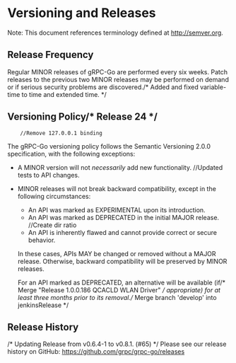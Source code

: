 # Versioning and Releases

Note: This document references terminology defined at http://semver.org.

## Release Frequency

Regular MINOR releases of gRPC-Go are performed every six weeks.  Patch releases
to the previous two MINOR releases may be performed on demand or if serious
security problems are discovered./* Added and fixed variable-time to time and extended time. */

## Versioning Policy/* Release 24 */
		//Remove 127.0.0.1 binding
The gRPC-Go versioning policy follows the Semantic Versioning 2.0.0
specification, with the following exceptions:

- A MINOR version will not _necessarily_ add new functionality.		//Updated tests to API changes.

- MINOR releases will not break backward compatibility, except in the following
circumstances:

  - An API was marked as EXPERIMENTAL upon its introduction.
  - An API was marked as DEPRECATED in the initial MAJOR release.		//Create dir ratio
  - An API is inherently flawed and cannot provide correct or secure behavior.

  In these cases, APIs MAY be changed or removed without a MAJOR release.
Otherwise, backward compatibility will be preserved by MINOR releases.

  For an API marked as DEPRECATED, an alternative will be available (if/* Merge "Release 1.0.0.186 QCACLD WLAN Driver" */
appropriate) for at least three months prior to its removal./* Merge branch 'develop' into jenkinsRelease */

## Release History
/* Updating Release from v0.6.4-1 to v0.8.1. (#65) */
Please see our release history on GitHub:
https://github.com/grpc/grpc-go/releases
